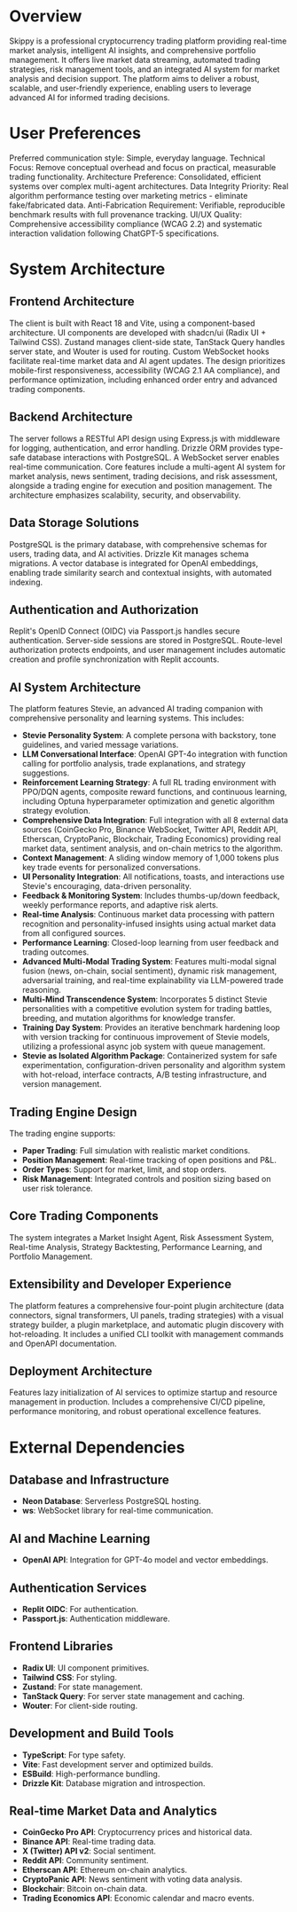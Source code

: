 # Overview
Skippy is a professional cryptocurrency trading platform providing real-time market analysis, intelligent AI insights, and comprehensive portfolio management. It offers live market data streaming, automated trading strategies, risk management tools, and an integrated AI system for market analysis and decision support. The platform aims to deliver a robust, scalable, and user-friendly experience, enabling users to leverage advanced AI for informed trading decisions.

# User Preferences
Preferred communication style: Simple, everyday language.
Technical Focus: Remove conceptual overhead and focus on practical, measurable trading functionality.
Architecture Preference: Consolidated, efficient systems over complex multi-agent architectures.
Data Integrity Priority: Real algorithm performance testing over marketing metrics - eliminate fake/fabricated data.
Anti-Fabrication Requirement: Verifiable, reproducible benchmark results with full provenance tracking.
UI/UX Quality: Comprehensive accessibility compliance (WCAG 2.2) and systematic interaction validation following ChatGPT-5 specifications.

# System Architecture

## Frontend Architecture
The client is built with React 18 and Vite, using a component-based architecture. UI components are developed with shadcn/ui (Radix UI + Tailwind CSS). Zustand manages client-side state, TanStack Query handles server state, and Wouter is used for routing. Custom WebSocket hooks facilitate real-time market data and AI agent updates. The design prioritizes mobile-first responsiveness, accessibility (WCAG 2.1 AA compliance), and performance optimization, including enhanced order entry and advanced trading components.

## Backend Architecture
The server follows a RESTful API design using Express.js with middleware for logging, authentication, and error handling. Drizzle ORM provides type-safe database interactions with PostgreSQL. A WebSocket server enables real-time communication. Core features include a multi-agent AI system for market analysis, news sentiment, trading decisions, and risk assessment, alongside a trading engine for execution and position management. The architecture emphasizes scalability, security, and observability.

## Data Storage Solutions
PostgreSQL is the primary database, with comprehensive schemas for users, trading data, and AI activities. Drizzle Kit manages schema migrations. A vector database is integrated for OpenAI embeddings, enabling trade similarity search and contextual insights, with automated indexing.

## Authentication and Authorization
Replit's OpenID Connect (OIDC) via Passport.js handles secure authentication. Server-side sessions are stored in PostgreSQL. Route-level authorization protects endpoints, and user management includes automatic creation and profile synchronization with Replit accounts.

## AI System Architecture
The platform features Stevie, an advanced AI trading companion with comprehensive personality and learning systems. This includes:
- **Stevie Personality System**: A complete persona with backstory, tone guidelines, and varied message variations.
- **LLM Conversational Interface**: OpenAI GPT-4o integration with function calling for portfolio analysis, trade explanations, and strategy suggestions.
- **Reinforcement Learning Strategy**: A full RL trading environment with PPO/DQN agents, composite reward functions, and continuous learning, including Optuna hyperparameter optimization and genetic algorithm strategy evolution.
- **Comprehensive Data Integration**: Full integration with all 8 external data sources (CoinGecko Pro, Binance WebSocket, Twitter API, Reddit API, Etherscan, CryptoPanic, Blockchair, Trading Economics) providing real market data, sentiment analysis, and on-chain metrics to the algorithm.
- **Context Management**: A sliding window memory of 1,000 tokens plus key trade events for personalized conversations.
- **UI Personality Integration**: All notifications, toasts, and interactions use Stevie's encouraging, data-driven personality.
- **Feedback & Monitoring System**: Includes thumbs-up/down feedback, weekly performance reports, and adaptive risk alerts.
- **Real-time Analysis**: Continuous market data processing with pattern recognition and personality-infused insights using actual market data from all configured sources.
- **Performance Learning**: Closed-loop learning from user feedback and trading outcomes.
- **Advanced Multi-Modal Trading System**: Features multi-modal signal fusion (news, on-chain, social sentiment), dynamic risk management, adversarial training, and real-time explainability via LLM-powered trade reasoning.
- **Multi-Mind Transcendence System**: Incorporates 5 distinct Stevie personalities with a competitive evolution system for trading battles, breeding, and mutation algorithms for knowledge transfer.
- **Training Day System**: Provides an iterative benchmark hardening loop with version tracking for continuous improvement of Stevie models, utilizing a professional async job system with queue management.
- **Stevie as Isolated Algorithm Package**: Containerized system for safe experimentation, configuration-driven personality and algorithm system with hot-reload, interface contracts, A/B testing infrastructure, and version management.

## Trading Engine Design
The trading engine supports:
- **Paper Trading**: Full simulation with realistic market conditions.
- **Position Management**: Real-time tracking of open positions and P&L.
- **Order Types**: Support for market, limit, and stop orders.
- **Risk Management**: Integrated controls and position sizing based on user risk tolerance.

## Core Trading Components
The system integrates a Market Insight Agent, Risk Assessment System, Real-time Analysis, Strategy Backtesting, Performance Learning, and Portfolio Management.

## Extensibility and Developer Experience
The platform features a comprehensive four-point plugin architecture (data connectors, signal transformers, UI panels, trading strategies) with a visual strategy builder, a plugin marketplace, and automatic plugin discovery with hot-reloading. It includes a unified CLI toolkit with management commands and OpenAPI documentation.

## Deployment Architecture
Features lazy initialization of AI services to optimize startup and resource management in production. Includes a comprehensive CI/CD pipeline, performance monitoring, and robust operational excellence features.

# External Dependencies

## Database and Infrastructure
- **Neon Database**: Serverless PostgreSQL hosting.
- **ws**: WebSocket library for real-time communication.

## AI and Machine Learning
- **OpenAI API**: Integration for GPT-4o model and vector embeddings.

## Authentication Services
- **Replit OIDC**: For authentication.
- **Passport.js**: Authentication middleware.

## Frontend Libraries
- **Radix UI**: UI component primitives.
- **Tailwind CSS**: For styling.
- **Zustand**: For state management.
- **TanStack Query**: For server state management and caching.
- **Wouter**: For client-side routing.

## Development and Build Tools
- **TypeScript**: For type safety.
- **Vite**: Fast development server and optimized builds.
- **ESBuild**: High-performance bundling.
- **Drizzle Kit**: Database migration and introspection.

## Real-time Market Data and Analytics
- **CoinGecko Pro API**: Cryptocurrency prices and historical data.
- **Binance API**: Real-time trading data.
- **X (Twitter) API v2**: Social sentiment.
- **Reddit API**: Community sentiment.
- **Etherscan API**: Ethereum on-chain analytics.
- **CryptoPanic API**: News sentiment with voting data analysis.
- **Blockchair**: Bitcoin on-chain data.
- **Trading Economics API**: Economic calendar and macro events.